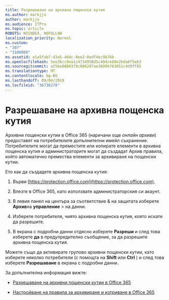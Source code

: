 ```yaml
---
title: Разрешаване на архивна пощенска кутия
ms.author: markjjo
author: markjjo
ms.audience: ITPro
ms.topic: article
ROBOTS: NOINDEX, NOFOLLOW
localization_priority: Normal
ms.custom:
- "307"
- "3100008"
ms.assetid: e1a5fab7-d3a5-4d4c-8ee2-0edf4ec9b76b
ms.openlocfilehash: 5ee3bcc9ea1c4734958d5c404ce89e2bda6f5e63
ms.sourcegitcommit: a256e8680379c006287ae30996763051c4d9ff85
ms.translationtype: MT
ms.contentlocale: bg-BG
ms.lasthandoff: 09/04/2019
ms.locfileid: "36736278"
---
```

# <a name="enable-an-archive-mailbox"></a>Разрешаване на архивна пощенска кутия

Архивни пощенски кутии в Office 365 (наричани още *онлайн архиви*) предоставят на потребителите допълнителни имейл съхранение. Потребителите могат да преместите или копирате елементи в архивна пощенска кутия и администраторите могат да създадат Архив правила, който автоматично премества елементи за архивиране на пощенски кутии.
  
Ето как да създадете архивна пощенска кутия:
  
1. Върви [https://protection.office.com](https://protection.office.com).

2. Влезте в Office 365, като използвате администраторския си акаунт.

3. В левия панел на центъра за съответствие &amp; на защитата изберете **Архив**на **управление** \> на данни.

4. Изберете потребителя, чиято архивна пощенска кутия, която искате да разрешите.

5. В екрана с подробни данни отдясно изберете **Разреши** и след това изберете **да** в предупредително съобщение, за да разрешите архивна пощенска кутия.

Можете също да активирате групово архивни пощенски кутии, като изберете няколко потребители (с помощта на **Shift** или **Ctrl** ) и след това изберете **Разрешаване** в екрана с подробни данни.
  
За допълнителна информация вижте:
  
- [Разрешаване на архивни пощенски кутии в Office 365](https://docs.microsoft.com/office365/securitycompliance/enable-archive-mailboxes)

- [Настройване на правила за архивиране и изтриване в Office 365](https://docs.microsoft.com//office365/securitycompliance/set-up-an-archive-and-deletion-policy-for-mailboxes)
